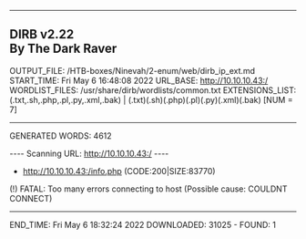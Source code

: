 
-----------------
DIRB v2.22    
By The Dark Raver
-----------------

OUTPUT_FILE: /HTB-boxes/Ninevah/2-enum/web/dirb_ip_ext.md
START_TIME: Fri May  6 16:48:08 2022
URL_BASE: http://10.10.10.43:/
WORDLIST_FILES: /usr/share/dirb/wordlists/common.txt
EXTENSIONS_LIST: (.txt,.sh,.php,.pl,.py,.xml,.bak) | (.txt)(.sh)(.php)(.pl)(.py)(.xml)(.bak) [NUM = 7]

-----------------

GENERATED WORDS: 4612

---- Scanning URL: http://10.10.10.43:/ ----
+ http://10.10.10.43:/info.php (CODE:200|SIZE:83770)

(!) FATAL: Too many errors connecting to host
    (Possible cause: COULDNT CONNECT)

-----------------
END_TIME: Fri May  6 18:32:24 2022
DOWNLOADED: 31025 - FOUND: 1
